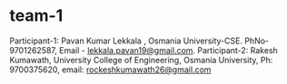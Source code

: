 # team-1

Participant-1: Pavan Kumar Lekkala , Osmania University-CSE. PhNo- 9701262587, Email - lekkala.pavan19@gmail.com. 
Participant-2: Rakesh Kumawath, University College of Engineering, Osmania University, Ph: 9700375620, email: rockeshkumawath26@gmail.com
